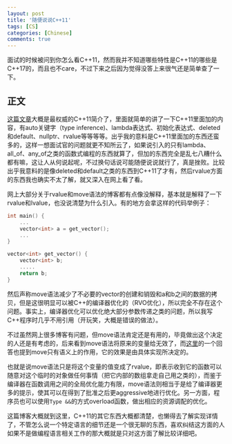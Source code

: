 ```yaml
---
layout: post
title: '随便说说C++11'
tags: [CS]
categories: [Chinese]
comments: true
---
```


面试的时候被问到你怎么看C++11，然而我并不知道哪些特性是C++11的哪些是C++17的，而且也不care，不过下来之后因为觉得没答上来很气还是简单查了一下。

## 正文

[这篇文章](https://smartbear.com/blog/develop/the-biggest-changes-in-c11-and-why-you-should-care/)大概是最权威的C++11简介了，里面就简单的讲了一下C++11里面加的内容，有auto关键字（type inference)、lambda表达式、初始化表达式、deleted和default、nullptr、rvalue等等等等。出乎我的意料是C++11里面加的东西还蛮多的，这样一想面试官的问题就更不知所云了，如果说引入的只有lambda、all_of、any_of之类的函数式编程的东西就算了，但加的东西完全是乱七八糟什么都有嘛，这让人从何说起呢，不过换句话说可能随便说说就行了，真是挫败。比较出乎我意料的是像deleted和default之类的东西到C++11了才有，然后rvalue方面的东西我也确实不太了解，就又深入在网上看了看。

网上大部分关于rvalue和move语法的博客都有点像没解释，基本就是解释了一下rvalue和lvalue，也没说清楚为什么引入。有的地方会拿这样的代码举例子：

```C++
int main() {
    ...
    vector<int> a = get_vector();
    ...
}

vector<int> get_vector() {
    vector<int> b;
    .....
    return b;
}
```

然后声称move语法减少了不必要的vector的创建和销毁和a和b之间的数据的拷贝，但是这很明显可以被C++的编译器优化的（RVO优化），所以完全不存在这个问题。事实上，编译器优化可以优化绝大部分参数传递之类的问题，所以我写C++程序时几乎不用引用（开玩笑，大概是错误的做法）。

不过虽然网上很多博客有问题，但move语法肯定还是有用的，毕竟做出这个决定的人还是有考虑的，后来看到move语法将原来的变量给无效了，而[这里](https://stackoverflow.com/questions/51916526/how-does-stdmove-invalidates-the-value-of-original-variable)的一个回答也提到move只有语义上的作用，它的效果是由具体实现所决定的。

也就是说move语法只是将这个变量的值变成了rvalue，即表示收到它的函数可以随意对这个临时的对象做任何事情（把它内部的数组拿走自己用之类的），而鉴于编译器在函数调用之间的全局优化能力有限，move语法则相当于是给了编译器更多的提示，使其可以在得到了批准之后更aggressive地进行优化。另一方面，程序员也可以使用`Type &&`的方式overload函数，做出相应的资源调配的优化。

这篇博客大概就到这里，C++11的其它东西大概都清楚，也懒得去了解实现详情了，不管怎么说一个特定语言的细节还是一个很无聊的东西，喜欢纠结这方面的人如果不是做编程语言相关工作的那大概就是只对这方面了解比较详细吧。

